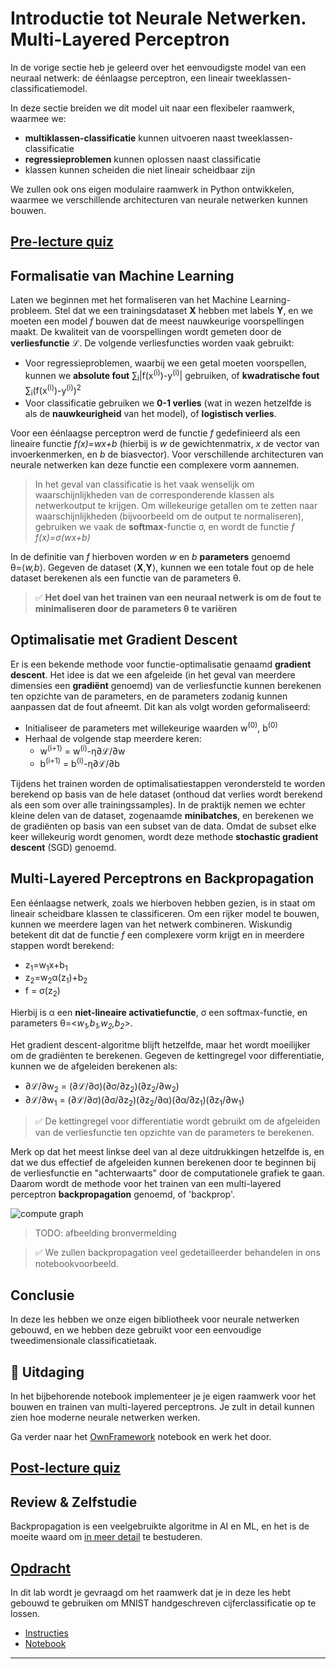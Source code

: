 <!--
CO_OP_TRANSLATOR_METADATA:
{
  "original_hash": "789d6c3fb6fc7948a470b33078a5983a",
  "translation_date": "2025-09-23T10:11:46+00:00",
  "source_file": "lessons/3-NeuralNetworks/04-OwnFramework/README.md",
  "language_code": "nl"
}
-->
# Introductie tot Neurale Netwerken. Multi-Layered Perceptron

In de vorige sectie heb je geleerd over het eenvoudigste model van een neuraal netwerk: de éénlaagse perceptron, een lineair tweeklassen-classificatiemodel.

In deze sectie breiden we dit model uit naar een flexibeler raamwerk, waarmee we:

* **multiklassen-classificatie** kunnen uitvoeren naast tweeklassen-classificatie
* **regressieproblemen** kunnen oplossen naast classificatie
* klassen kunnen scheiden die niet lineair scheidbaar zijn

We zullen ook ons eigen modulaire raamwerk in Python ontwikkelen, waarmee we verschillende architecturen van neurale netwerken kunnen bouwen.

## [Pre-lecture quiz](https://ff-quizzes.netlify.app/en/ai/quiz/7)

## Formalisatie van Machine Learning

Laten we beginnen met het formaliseren van het Machine Learning-probleem. Stel dat we een trainingsdataset **X** hebben met labels **Y**, en we moeten een model *f* bouwen dat de meest nauwkeurige voorspellingen maakt. De kwaliteit van de voorspellingen wordt gemeten door de **verliesfunctie** &lagran;. De volgende verliesfuncties worden vaak gebruikt:

* Voor regressieproblemen, waarbij we een getal moeten voorspellen, kunnen we **absolute fout** &sum;<sub>i</sub>|f(x<sup>(i)</sup>)-y<sup>(i)</sup>| gebruiken, of **kwadratische fout** &sum;<sub>i</sub>(f(x<sup>(i)</sup>)-y<sup>(i)</sup>)<sup>2</sup>
* Voor classificatie gebruiken we **0-1 verlies** (wat in wezen hetzelfde is als de **nauwkeurigheid** van het model), of **logistisch verlies**.

Voor een éénlaagse perceptron werd de functie *f* gedefinieerd als een lineaire functie *f(x)=wx+b* (hierbij is *w* de gewichtenmatrix, *x* de vector van invoerkenmerken, en *b* de biasvector). Voor verschillende architecturen van neurale netwerken kan deze functie een complexere vorm aannemen.

> In het geval van classificatie is het vaak wenselijk om waarschijnlijkheden van de corresponderende klassen als netwerkoutput te krijgen. Om willekeurige getallen om te zetten naar waarschijnlijkheden (bijvoorbeeld om de output te normaliseren), gebruiken we vaak de **softmax**-functie &sigma;, en wordt de functie *f* *f(x)=&sigma;(wx+b)*

In de definitie van *f* hierboven worden *w* en *b* **parameters** genoemd &theta;=⟨*w,b*⟩. Gegeven de dataset ⟨**X**,**Y**⟩, kunnen we een totale fout op de hele dataset berekenen als een functie van de parameters &theta;.

> ✅ **Het doel van het trainen van een neuraal netwerk is om de fout te minimaliseren door de parameters &theta; te variëren**

## Optimalisatie met Gradient Descent

Er is een bekende methode voor functie-optimalisatie genaamd **gradient descent**. Het idee is dat we een afgeleide (in het geval van meerdere dimensies een **gradiënt** genoemd) van de verliesfunctie kunnen berekenen ten opzichte van de parameters, en de parameters zodanig kunnen aanpassen dat de fout afneemt. Dit kan als volgt worden geformaliseerd:

* Initialiseer de parameters met willekeurige waarden w<sup>(0)</sup>, b<sup>(0)</sup>
* Herhaal de volgende stap meerdere keren:
    - w<sup>(i+1)</sup> = w<sup>(i)</sup>-&eta;&part;&lagran;/&part;w
    - b<sup>(i+1)</sup> = b<sup>(i)</sup>-&eta;&part;&lagran;/&part;b

Tijdens het trainen worden de optimalisatiestappen verondersteld te worden berekend op basis van de hele dataset (onthoud dat verlies wordt berekend als een som over alle trainingssamples). In de praktijk nemen we echter kleine delen van de dataset, zogenaamde **minibatches**, en berekenen we de gradiënten op basis van een subset van de data. Omdat de subset elke keer willekeurig wordt genomen, wordt deze methode **stochastic gradient descent** (SGD) genoemd.

## Multi-Layered Perceptrons en Backpropagation

Een éénlaagse netwerk, zoals we hierboven hebben gezien, is in staat om lineair scheidbare klassen te classificeren. Om een rijker model te bouwen, kunnen we meerdere lagen van het netwerk combineren. Wiskundig betekent dit dat de functie *f* een complexere vorm krijgt en in meerdere stappen wordt berekend:
* z<sub>1</sub>=w<sub>1</sub>x+b<sub>1</sub>
* z<sub>2</sub>=w<sub>2</sub>&alpha;(z<sub>1</sub>)+b<sub>2</sub>
* f = &sigma;(z<sub>2</sub>)

Hierbij is &alpha; een **niet-lineaire activatiefunctie**, &sigma; een softmax-functie, en parameters &theta;=<*w<sub>1</sub>,b<sub>1</sub>,w<sub>2</sub>,b<sub>2</sub>*>.

Het gradient descent-algoritme blijft hetzelfde, maar het wordt moeilijker om de gradiënten te berekenen. Gegeven de kettingregel voor differentiatie, kunnen we de afgeleiden berekenen als:

* &part;&lagran;/&part;w<sub>2</sub> = (&part;&lagran;/&part;&sigma;)(&part;&sigma;/&part;z<sub>2</sub>)(&part;z<sub>2</sub>/&part;w<sub>2</sub>)
* &part;&lagran;/&part;w<sub>1</sub> = (&part;&lagran;/&part;&sigma;)(&part;&sigma;/&part;z<sub>2</sub>)(&part;z<sub>2</sub>/&part;&alpha;)(&part;&alpha;/&part;z<sub>1</sub>)(&part;z<sub>1</sub>/&part;w<sub>1</sub>)

> ✅ De kettingregel voor differentiatie wordt gebruikt om de afgeleiden van de verliesfunctie ten opzichte van de parameters te berekenen.

Merk op dat het meest linkse deel van al deze uitdrukkingen hetzelfde is, en dat we dus effectief de afgeleiden kunnen berekenen door te beginnen bij de verliesfunctie en "achterwaarts" door de computationele grafiek te gaan. Daarom wordt de methode voor het trainen van een multi-layered perceptron **backpropagation** genoemd, of 'backprop'.

<img alt="compute graph" src="images/ComputeGraphGrad.png"/>

> TODO: afbeelding bronvermelding

> ✅ We zullen backpropagation veel gedetailleerder behandelen in ons notebookvoorbeeld.  

## Conclusie

In deze les hebben we onze eigen bibliotheek voor neurale netwerken gebouwd, en we hebben deze gebruikt voor een eenvoudige tweedimensionale classificatietaak.

## 🚀 Uitdaging

In het bijbehorende notebook implementeer je je eigen raamwerk voor het bouwen en trainen van multi-layered perceptrons. Je zult in detail kunnen zien hoe moderne neurale netwerken werken.

Ga verder naar het [OwnFramework](OwnFramework.ipynb) notebook en werk het door.

## [Post-lecture quiz](https://ff-quizzes.netlify.app/en/ai/quiz/8)

## Review & Zelfstudie

Backpropagation is een veelgebruikte algoritme in AI en ML, en het is de moeite waard om [in meer detail](https://wikipedia.org/wiki/Backpropagation) te bestuderen.

## [Opdracht](lab/README.md)

In dit lab wordt je gevraagd om het raamwerk dat je in deze les hebt gebouwd te gebruiken om MNIST handgeschreven cijferclassificatie op te lossen.

* [Instructies](lab/README.md)
* [Notebook](lab/MyFW_MNIST.ipynb)

---

